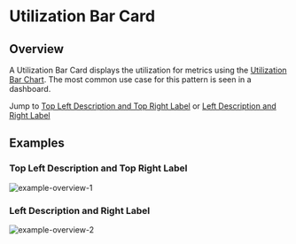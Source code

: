 # Utilization Bar Card

## Overview
A Utilization Bar Card displays the utilization for metrics using the [Utilization Bar Chart](../pattern-library/data-visualization/utilization-bar-chart/). The most common use case for this pattern is seen in a dashboard.

Jump to [Top Left Description and Top Right Label](../pattern-library/cards/utilization-bar-card/#example-overview-1) or [Left Description and Right Label](../pattern-library/cards/utilization-bar-card/#/example-overview-2)


## Examples

### Top Left Description and Top Right Label
![example-overview-1](img/image-name-goes-here.jpg)

### Left Description and Right Label
![example-overview-2](img/image-name-goes-here-2.jpg)
